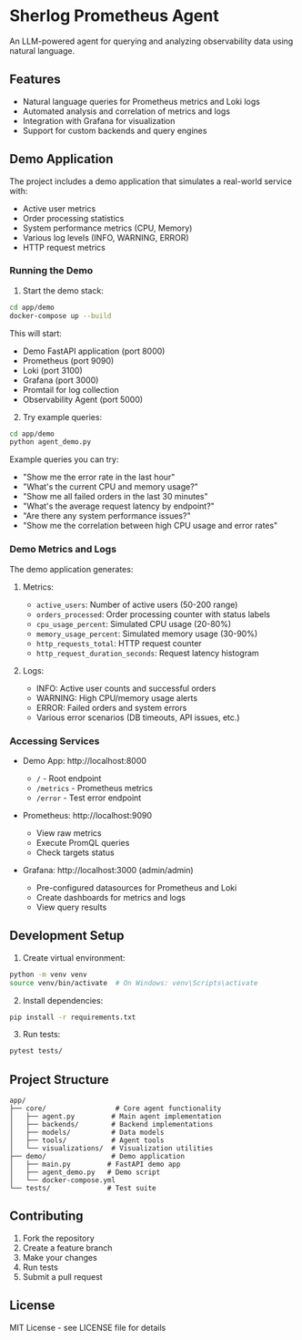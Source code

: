# Sherlog Prometheus Agent

An LLM-powered agent for querying and analyzing observability data using natural language.

## Features

- Natural language queries for Prometheus metrics and Loki logs
- Automated analysis and correlation of metrics and logs
- Integration with Grafana for visualization
- Support for custom backends and query engines

## Demo Application

The project includes a demo application that simulates a real-world service with:

- Active user metrics
- Order processing statistics
- System performance metrics (CPU, Memory)
- Various log levels (INFO, WARNING, ERROR)
- HTTP request metrics

### Running the Demo

1. Start the demo stack:
```bash
cd app/demo
docker-compose up --build
```

This will start:
- Demo FastAPI application (port 8000)
- Prometheus (port 9090)
- Loki (port 3100)
- Grafana (port 3000)
- Promtail for log collection
- Observability Agent (port 5000)

2. Try example queries:
```bash
cd app/demo
python agent_demo.py
```

Example queries you can try:
- "Show me the error rate in the last hour"
- "What's the current CPU and memory usage?"
- "Show me all failed orders in the last 30 minutes"
- "What's the average request latency by endpoint?"
- "Are there any system performance issues?"
- "Show me the correlation between high CPU usage and error rates"

### Demo Metrics and Logs

The demo application generates:

1. Metrics:
   - `active_users`: Number of active users (50-200 range)
   - `orders_processed`: Order processing counter with status labels
   - `cpu_usage_percent`: Simulated CPU usage (20-80%)
   - `memory_usage_percent`: Simulated memory usage (30-90%)
   - `http_requests_total`: HTTP request counter
   - `http_request_duration_seconds`: Request latency histogram

2. Logs:
   - INFO: Active user counts and successful orders
   - WARNING: High CPU/memory usage alerts
   - ERROR: Failed orders and system errors
   - Various error scenarios (DB timeouts, API issues, etc.)

### Accessing Services

- Demo App: http://localhost:8000
  - `/` - Root endpoint
  - `/metrics` - Prometheus metrics
  - `/error` - Test error endpoint

- Prometheus: http://localhost:9090
  - View raw metrics
  - Execute PromQL queries
  - Check targets status

- Grafana: http://localhost:3000 (admin/admin)
  - Pre-configured datasources for Prometheus and Loki
  - Create dashboards for metrics and logs
  - View query results

## Development Setup

1. Create virtual environment:
```bash
python -m venv venv
source venv/bin/activate  # On Windows: venv\Scripts\activate
```

2. Install dependencies:
```bash
pip install -r requirements.txt
```

3. Run tests:
```bash
pytest tests/
```

## Project Structure

```
app/
├── core/                 # Core agent functionality
│   ├── agent.py         # Main agent implementation
│   ├── backends/        # Backend implementations
│   ├── models/          # Data models
│   ├── tools/           # Agent tools
│   └── visualizations/  # Visualization utilities
├── demo/                # Demo application
│   ├── main.py         # FastAPI demo app
│   ├── agent_demo.py   # Demo script
│   └── docker-compose.yml
└── tests/              # Test suite
```

## Contributing

1. Fork the repository
2. Create a feature branch
3. Make your changes
4. Run tests
5. Submit a pull request

## License

MIT License - see LICENSE file for details 